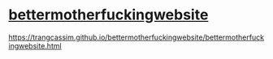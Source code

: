 # [bettermotherfuckingwebsite](https://trangcassim.github.io/bettermotherfuckingwebsite/bettermotherfuckingwebsite.html)
https://trangcassim.github.io/bettermotherfuckingwebsite/bettermotherfuckingwebsite.html
